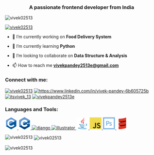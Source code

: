 <h3 align="center">A passionate frontend developer from India</h3>

<p align="left"> <img src="https://media1.giphy.com/media/v1.Y2lkPTc5MGI3NjExMWFlbGdkcjdteDljb3A1b3RyNmx6Nzl2cGhudmk0Mmc0OThhZDJ4diZlcD12MV9pbnRlcm5hbF9naWZfYnlfaWQmY3Q9Zw/qgQUggAC3Pfv687qPC/giphy.gif" alt="vivek02513" /> </p>

<p align="left"> <a href="https://twitter.com/vivek02513" target="blank"><img src="https://img.shields.io/twitter/follow/vivek02513?logo=twitter&style=for-the-badge" alt="vivek02513" /></a> </p>

- 🔭 I’m currently working on **Food Delivery System**

- 🌱 I’m currently learning **Python**

- 👯 I’m looking to collaborate on **Data Structure & Analysis**

- 📫 How to reach me **vivekpandey2513e@gmail.com**

<h3 align="left">Connect with me:</h3>
<p align="left">
<a href="https://twitter.com/vivek02513" target="blank"><img align="center" src="https://raw.githubusercontent.com/rahuldkjain/github-profile-readme-generator/master/src/images/icons/Social/twitter.svg" alt="vivek02513" height="30" width="40" /></a>
<a href="https://linkedin.com/in/https://www.linkedin.com/in/vivek-pandey-6b605725b" target="blank"><img align="center" src="https://raw.githubusercontent.com/rahuldkjain/github-profile-readme-generator/master/src/images/icons/Social/linked-in-alt.svg" alt="https://www.linkedin.com/in/vivek-pandey-6b605725b" height="30" width="40" /></a>
<a href="https://instagram.com/itsvivek_13" target="blank"><img align="center" src="https://raw.githubusercontent.com/rahuldkjain/github-profile-readme-generator/master/src/images/icons/Social/instagram.svg" alt="itsvivek_13" height="30" width="40" /></a>
<a href="https://www.hackerrank.com/vivekpandey2513e" target="blank"><img align="center" src="https://raw.githubusercontent.com/rahuldkjain/github-profile-readme-generator/master/src/images/icons/Social/hackerrank.svg" alt="vivekpandey2513e" height="30" width="40" /></a>
</p>

<h3 align="left">Languages and Tools:</h3>
<p align="left"> <a href="https://www.cprogramming.com/" target="_blank" rel="noreferrer"> <img src="https://raw.githubusercontent.com/devicons/devicon/master/icons/c/c-original.svg" alt="c" width="40" height="40"/> </a> <a href="https://www.w3schools.com/cpp/" target="_blank" rel="noreferrer"> <img src="https://raw.githubusercontent.com/devicons/devicon/master/icons/cplusplus/cplusplus-original.svg" alt="cplusplus" width="40" height="40"/> </a> <a href="https://www.djangoproject.com/" target="_blank" rel="noreferrer"> <img src="https://cdn.worldvectorlogo.com/logos/django.svg" alt="django" width="40" height="40"/> </a> <a href="https://www.adobe.com/in/products/illustrator.html" target="_blank" rel="noreferrer"> <img src="https://www.vectorlogo.zone/logos/adobe_illustrator/adobe_illustrator-icon.svg" alt="illustrator" width="40" height="40"/> </a> <a href="https://www.java.com" target="_blank" rel="noreferrer"> <img src="https://raw.githubusercontent.com/devicons/devicon/master/icons/java/java-original.svg" alt="java" width="40" height="40"/> </a> <a href="https://developer.mozilla.org/en-US/docs/Web/JavaScript" target="_blank" rel="noreferrer"> <img src="https://raw.githubusercontent.com/devicons/devicon/master/icons/javascript/javascript-original.svg" alt="javascript" width="40" height="40"/> </a> <a href="https://www.photoshop.com/en" target="_blank" rel="noreferrer"> <img src="https://raw.githubusercontent.com/devicons/devicon/master/icons/photoshop/photoshop-line.svg" alt="photoshop" width="40" height="40"/> </a> <a href="https://www.scala-lang.org" target="_blank" rel="noreferrer"> <img src="https://raw.githubusercontent.com/devicons/devicon/master/icons/scala/scala-original.svg" alt="scala" width="40" height="40"/> </a> </p>

<p><img align="left" src="https://github-readme-stats.vercel.app/api/top-langs?username=vivek02513&show_icons=true&locale=en&layout=compact" alt="vivek02513" /></p>

<p>&nbsp;<img align="center" src="https://github-readme-stats.vercel.app/api?username=vivek02513&show_icons=true&locale=en" alt="vivek02513" /></p>

<p><img align="center" src="https://github-readme-streak-stats.herokuapp.com/?user=vivek02513&" alt="vivek02513" /></p>
